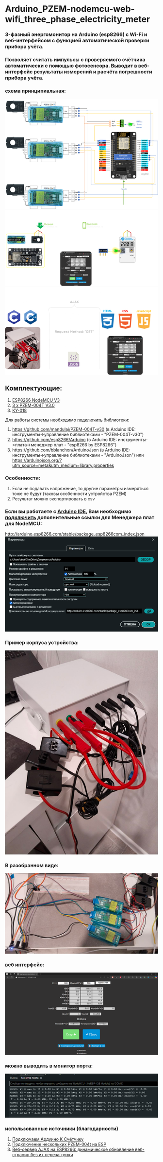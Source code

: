 # Arduino_PZEM-nodemcu-web-wifi_three_phase_electricity_meter
### 3-фазный энергомонитор на Arduino (esp8266) с Wi-Fi и веб-интерфейсом с функцией автоматической проверки прибора учёта.
### Позволяет считать импульсы с проверяемого счётчика автоматически с помощью фотосенсора. Выводит в веб-интерфейс результаты измерений и расчёта погрешности прибора учёта.
### схема принципиальная:
![alt text](Resources/scheme.png)
![alt text](Resources/meter_test_scheme.png)
![alt text](Resources/Architecture.png)

## Комплектующие:
1. [ESP8266 NodeMCU V3](https://arduinomaster.ru/platy-arduino/esp8266-nodemcu-v3-lua/)
2. [3 х PZEM-004T V3.0](https://innovatorsguru.com/wp-content/uploads/2019/06/PZEM-004T-V3.0-Datasheet-User-Manual.pdf)
3. [KY-018](https://eclass.uth.gr/modules/document/file.php/E-CE_U_269/Sensors/Sensors_%20Datasheets/KY-018-Joy-IT.pdf)
   
Для работы системы необходимо [подключить](https://wiki.iarduino.ru/page/Installing_libraries) библиотеки:
1. https://github.com/mandulaj/PZEM-004T-v30 (в Arduino IDE: инструменты->управление библиотеками - "PZEM-004T-v30")
2. https://github.com/esp8266/Arduino (в Arduino IDE: инструменты->плата->менеджер плат - "esp8266 by ESP8266")
3. https://github.com/bblanchon/ArduinoJson  (в Arduino IDE: инструменты->управление библиотеками - "ArduinoJson") или https://arduinojson.org/?utm_source=meta&utm_medium=library.properties

### Особенности:
1. Если не подавать напряжение, то другие параметры измеряться тоже не будут (таковы особенности устройства PZEM)
2. Результат можно экспортировать в csv

### Если вы работаете с [Arduino IDE](https://docs.arduino.cc/software/ide/), Вам необходимо [подключить](https://robotclass.ru/articles/node-mcu-arduino-ide-setup/) дополнительные ссылки для Менеджера плат для NodeMCU:
http://arduino.esp8266.com/stable/package_esp8266com_index.json
![alt text](Resources/image2.png)

### Пример корпуса устройства:
![alt text](Resources/body.png)

### В разобранном виде:
![alt text](Resources/image.png)

### веб интерфейс:
![alt text](Resources/front.png)

### можно выводить в монитор порта:
![alt text](Resources/image-1.png)

### использованные источники (благодарности)
1. [Подключаем Ардуино К Счётчику](https://www.instructables.com/%D0%9F%D0%BE%D0%B4%D0%BA%D0%BB%D1%8E%D1%87%D0%B0%D0%B5%D0%BC-%D0%B0%D1%80%D0%B4%D1%83%D0%B8%D0%BD%D0%BE-%D0%BA-%D1%81%D1%87%D1%91%D1%82%D1%87%D0%B8%D0%BA%D1%83/)
2. [Подключение нескольких PZEM-004t на ESP](https://rain.linuxoid.in/2021/03/07/%D0%BF%D0%BE%D0%B4%D0%BA%D0%BB%D1%8E%D1%87%D0%B5%D0%BD%D0%B8%D0%B5-%D0%BD%D0%B5%D1%81%D0%BA%D0%BE%D0%BB%D1%8C%D0%BA%D0%B8%D1%85-pzem-004t-%D0%BD%D0%B0-esp/)
3. [Веб-сервер AJAX на ESP8266: динамическое обновление веб-страниц без их перезагрузки](https://microkontroller.ru/esp8266-projects/veb-server-ajax-na-esp8266-dinamicheskoe-obnovlenie-veb-stranicz-bez-ih-perezagruzki/)
